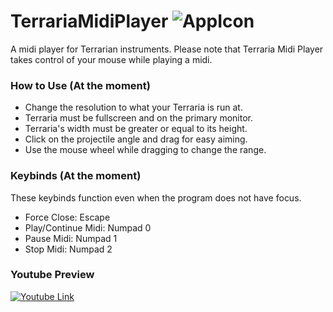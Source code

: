 # TerrariaMidiPlayer ![AppIcon](http://i.imgur.com/a6EWzOg.png)
A midi player for Terrarian instruments. Please note that Terraria Midi Player takes control of your mouse while playing a midi.

### How to Use (At the moment)
* Change the resolution to what your Terraria is run at.
* Terraria must be fullscreen and on the primary monitor.
* Terraria's width must be greater or equal to its height.
* Click on the projectile angle and drag for easy aiming.
* Use the mouse wheel while dragging to change the range.

### Keybinds (At the moment)
These keybinds function even when the program does not have focus.
* Force Close: Escape
* Play/Continue Midi: Numpad 0
* Pause Midi: Numpad 1
* Stop Midi: Numpad 2


### Youtube Preview

[![Youtube Link](http://i.imgur.com/oyYEk98.png)](https://www.youtube.com/watch?v=NsOI2k8nKbQ)
